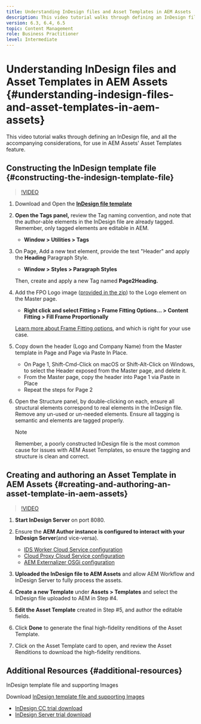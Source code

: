 ```yaml
---
title: Understanding InDesign files and Asset Templates in AEM Assets 
description: This video tutorial walks through defining an InDesign file, and all the accompanying considerations, for use in AEM Assets' Asset Templates feature.
version: 6.3, 6.4, 6.5
topic: Content Management
role: Business Practitioner
level: Intermediate
---
```


# Understanding InDesign files and Asset Templates in AEM Assets {#understanding-indesign-files-and-asset-templates-in-aem-assets}

This video tutorial walks through defining an InDesign file, and all the accompanying considerations, for use in AEM Assets' Asset Templates feature.

## Constructing the InDesign template file {#constructing-the-indesign-template-file}

>[!VIDEO](https://video.tv.adobe.com/v/19293/?quality=9&learn=on)

1. Download and Open the [**InDesign file template**](assets/asset-templates-tutorial-video--supporting-files.zip)
2. **Open the Tags panel,** review the Tag naming convention, and note that the author-able elements in the InDesign file are already tagged. Remember, only tagged elements are editable in AEM.

    * **Window &gt; Utilities &gt; Tags**

3. On Page, Add a new text element, provide the text "Header" and apply the **Heading** Paragraph Style.

    * **Window &gt; Styles &gt; Paragraph Styles**

   Then, create and apply a new Tag named **Page2Heading.**

4. Add the FPO Logo image ([provided in the zip](assets/asset-templates-tutorial-video--supporting-files.zip)) to the Logo element on the Master page.

    * **Right click **and select** Fitting &gt; Frame Fitting Options... &gt; Content Fitting &gt; Fill Frame Proportionally**

   [Learn more about Frame Fitting options](https://helpx.adobe.com/indesign/using/frames-objects.html#fitting_objects_to_frames), and which is right for your use case.

5. Copy down the header (Logo and Company Name) from the Master template in Page and Page via Paste In Place.

    * On Page 1, Shift-Cmd-Click on macOS or Shift-Alt-Click on Windows, to select the Header exposed from the Master page, and delete it.
    * From the Master page, copy the header into Page 1 via Paste in Place
    * Repeat the steps for Page 2

6. Open the Structure panel, by double-clicking on each, ensure all structural elements correspond to real elements in the InDesign file. Remove any un-used or un-needed elements. Ensure all tagging is semantic and elements are tagged properly.

   >[!NOTE]
   >
   >Remember, a poorly constructed InDesign file is the most common cause for issues with AEM Asset Templates, so ensure the tagging and structure is clean and correct.

## Creating and authoring an Asset Template in AEM Assets {#creating-and-authoring-an-asset-template-in-aem-assets}

>[!VIDEO](https://video.tv.adobe.com/v/19294/?quality=9&learn=on)

1. **Start InDesign Server** on port 8080.
2. Ensure the **AEM Author instance is configured to interact with your InDesign Server**(and vice-versa).

    * [IDS Worker Cloud Service configuration](http://localhost:4502/etc/cloudservices/proxy/ids.html)
    * [Cloud Proxy Cloud Service configuration](http://localhost:4502/etc/cloudservices/proxy.html)
    * [AEM Externalizer OSGi configuration](http://localhost:4502/system/console/configMgr)

3. **Uploaded the InDesign file to AEM Assets** and allow AEM Workflow and InDesign Server to fully process the assets.
4. **Create a new Template** under **Assets &gt; Templates** and select the InDesign file uploaded to AEM in Step #4.  
5. **Edit the Asset Template** created in Step #5, and author the editable fields.
6. Click **Done** to generate the final high-fidelity renditions of the Asset Template.
7. Click on the Asset Template card to open, and review the Asset Renditions to download the high-fidelity renditions.

## Additional Resources {#additional-resources}

InDesign template file and supporting Images

Download [InDesign template file and supporting Images](assets/asset-templates-tutorial-video--supporting-files-1.zip)

* [InDesign CC trial download](https://creative.adobe.com/products/download/indesign)
* [InDesign Server trial download](https://www.adobe.com/devnet/indesign/indesign-server-trial-downloads.html)
